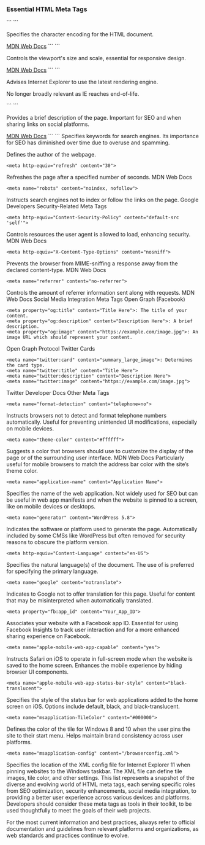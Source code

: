 <h3>Essential HTML Meta Tags</h3>
```
<meta charset="UTF-8">
```
<p>Specifies the character encoding for the HTML document.</p>
<a href="">MDN Web Docs</a>
```
<meta name="viewport" content="width=device-width, initial-scale=1.0">
```
<p>Controls the viewport's size and scale, essential for responsive design.</p>
<a href="">MDN Web Docs</a>
```
<meta http-equiv="X-UA-Compatible" content="IE=edge">
```
<p>Advises Internet Explorer to use the latest rendering engine.</p>
<p>No longer broadly relevant as IE reaches end-of-life.</p>
```
<meta name="description" content="Free Web tutorials">
```
<p>Provides a brief description of the page. Important for SEO and when sharing links on social platforms.</p>
<a href="">MDN Web Docs</a>
```
<meta name="keywords" content="HTML, CSS, JavaScript">
```
Specifies keywords for search engines. Its importance for SEO has diminished over time due to overuse and spamming.
<meta name="author" content="John Doe">

Defines the author of the webpage.
```
<meta http-equiv="refresh" content="30">
```
Refreshes the page after a specified number of seconds.
MDN Web Docs
```
<meta name="robots" content="noindex, nofollow">
```
Instructs search engines not to index or follow the links on the page.
Google Developers
Security-Related Meta Tags
```
<meta http-equiv="Content-Security-Policy" content="default-src 'self'">
```
Controls resources the user agent is allowed to load, enhancing security.
MDN Web Docs
```
<meta http-equiv="X-Content-Type-Options" content="nosniff">
```
Prevents the browser from MIME-sniffing a response away from the declared content-type.
MDN Web Docs
```
<meta name="referrer" content="no-referrer">
```
Controls the amount of referrer information sent along with requests.
MDN Web Docs
Social Media Integration Meta Tags
Open Graph (Facebook)
```
<meta property="og:title" content="Title Here">: The title of your content.
<meta property="og:description" content="Description Here">: A brief description.
<meta property="og:image" content="https://example.com/image.jpg">: An image URL which should represent your content.
```
Open Graph Protocol
Twitter Cards
```
<meta name="twitter:card" content="summary_large_image">: Determines the card type.
<meta name="twitter:title" content="Title Here">
<meta name="twitter:description" content="Description Here">
<meta name="twitter:image" content="https://example.com/image.jpg">
```
Twitter Developer Docs
Other Meta Tags
```
<meta name="format-detection" content="telephone=no">
```
Instructs browsers not to detect and format telephone numbers automatically.
Useful for preventing unintended UI modifications, especially on mobile devices.
```
<meta name="theme-color" content="#ffffff">
```
Suggests a color that browsers should use to customize the display of the page or of the surrounding user interface.
MDN Web Docs
Particularly useful for mobile browsers to match the address bar color with the site’s theme color.
```
<meta name="application-name" content="Application Name">
```
Specifies the name of the web application.
Not widely used for SEO but can be useful in web app manifests and when the website is pinned to a screen, like on mobile devices or desktops.
```
<meta name="generator" content="WordPress 5.8">
```
Indicates the software or platform used to generate the page.
Automatically included by some CMSs like WordPress but often removed for security reasons to obscure the platform version.
```
<meta http-equiv="Content-Language" content="en-US">
```
Specifies the natural language(s) of the document.
The use of <html lang="en-US"> is preferred for specifying the primary language.
```
<meta name="google" content="notranslate">
```
Indicates to Google not to offer translation for this page.
Useful for content that may be misinterpreted when automatically translated.
```
<meta property="fb:app_id" content="Your_App_ID">
```
Associates your website with a Facebook app ID.
Essential for using Facebook Insights to track user interaction and for a more enhanced sharing experience on Facebook.
```
<meta name="apple-mobile-web-app-capable" content="yes">
```
Instructs Safari on iOS to operate in full-screen mode when the website is saved to the home screen.
Enhances the mobile experience by hiding browser UI components.
```
<meta name="apple-mobile-web-app-status-bar-style" content="black-translucent">
```
Specifies the style of the status bar for web applications added to the home screen on iOS.
Options include default, black, and black-translucent.
```
<meta name="msapplication-TileColor" content="#000000">
```
Defines the color of the tile for Windows 8 and 10 when the user pins the site to their start menu.
Helps maintain brand consistency across user platforms.
```
<meta name="msapplication-config" content="/browserconfig.xml">
```

Specifies the location of the XML config file for Internet Explorer 11 when pinning websites to the Windows taskbar.
The XML file can define tile images, tile color, and other settings.
This list represents a snapshot of the diverse and evolving world of HTML meta tags, each serving specific roles from SEO optimization, security enhancements, social media integration, to providing a better user experience across various devices and platforms. Developers should consider these meta tags as tools in their toolkit, to be used thoughtfully to meet the goals of their web projects.

For the most current information and best practices, always refer to official documentation and guidelines from relevant platforms and organizations, as web standards and practices continue to evolve.
